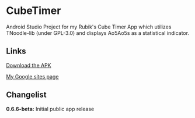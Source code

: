 # CubeTimer
Android Studio Project for my Rubik's Cube Timer App which utilizes TNoodle-lib (under GPL-3.0) and displays Ao5Ao5s as a statistical indicator. 

## Links
[Download the APK](https://github.com/ktprograms/CubeTimer/blob/master/app/release/CubeTimer0.6.6beta.apk)

[My Google sites page](http://sites.google.com/view/ktcubertimer/home)

## Changelist
**0.6.6-beta:** Initial public app release
